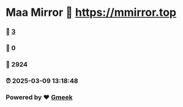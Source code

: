 # Maa Mirror :link: https://mmirror.top 
### :page_facing_up: [3](https://mmirror.top/tag.html) 
### :speech_balloon: 0 
### :hibiscus: 2924 
### :alarm_clock: 2025-03-09 13:18:48 
### Powered by :heart: [Gmeek](https://github.com/Meekdai/Gmeek)
